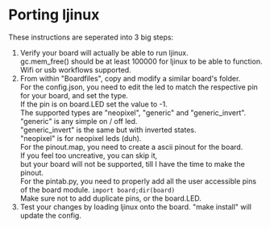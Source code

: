 # Porting ljinux

These instructions are seperated into 3 big steps:

1) Verify your board will actually be able to run ljinux.<br />
    gc.mem_free() should be at least 100000 for ljinux to be able to function.<br />
    Wifi or usb workflows supported.<br />
2) From within "Boardfiles", copy and modify a similar board's folder.<br />
    For the config.json, you need to edit the led to match the respective pin for your board, and set the type.<br />
     If the pin is on board.LED set the value to -1.<br />
     The supported types are "neopixel", "generic" and "generic_invert".<br />
     "generic" is any simple on / off led.<br />
     "generic_invert" is the same but with inverted states.<br />
     "neopixel" is for neopixel leds (duh).<br />
    For the pinout.map, you need to create a ascii pinout for the board.<br />
     If you feel too uncreative, you can skip it,<br />
      but your board will not be supported, till I have the time to make the pinout.<br />
    For the pintab.py, you need to properly add all the user accessible pins of the board module.
     <code>import board;dir(board)</code><br />
     Make sure not to add duplicate pins, or the board.LED.
3) Test your changes by loading ljinux onto the board.
    "make install" will update the config.
